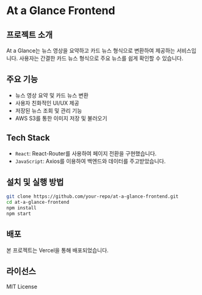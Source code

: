 # At a Glance Frontend

## 프로젝트 소개
At a Glance는 뉴스 영상을 요약하고 카드 뉴스 형식으로 변환하여 제공하는 서비스입니다. 사용자는 간결한 카드 뉴스 형식으로 주요 뉴스를 쉽게 확인할 수 있습니다.

## 주요 기능
- 뉴스 영상 요약 및 카드 뉴스 변환
- 사용자 친화적인 UI/UX 제공
- 저장된 뉴스 조회 및 관리 기능
- AWS S3를 통한 이미지 저장 및 불러오기

## Tech Stack
- `React`: React-Router를 사용하여 페이지 전환을 구현했습니다. 
- `JavaScript`: Axios를 이용하여 백엔드와 데이터를 주고받았습니다.

## 설치 및 실행 방법
```bash
git clone https://github.com/your-repo/at-a-glance-frontend.git
cd at-a-glance-frontend
npm install
npm start
```

## 배포
본 프로젝트는 Vercel을 통해 배포되었습니다.

## 라이선스
MIT License

